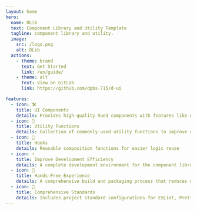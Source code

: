 ```yaml
---
layout: home
hero:
  name: DLib
  text: Component Library and Utility Template
  tagline: component library and utility.
  image:
    src: /logo.png
    alt: DLib
  actions:
    - theme: brand
      text: Get Started
      link: /en/guide/
    - theme: alt
      text: View on GitLab
      link: https://github.com/dpbs-715/d-ui

features:
  - icon: 🛠️
    title: UI Components
    details: Provides high-quality Vue3 components with features like on-demand import and theme customization
  - icon: 🔧
    title: Utility Functions
    details: Collection of commonly used utility functions to improve development efficiency and reduce code duplication
  - icon: 🎯
    title: Hooks
    details: Reusable composition functions for easier logic reuse
  - icon: ⚡️
    title: Improve Development Efficiency
    details: A complete development environment for the component library, designed to allow developers to focus on component development without worrying about the complexity of underlying configurations.
  - icon: 🖖
    title: Hands-Free Experience
    details: A comprehensive build and packaging process that reduces manual operations, allowing you to focus on development while generating the necessary artifacts automatically.
  - icon: 🧮
    title: Comprehensive Standards
    details: Includes project standard configurations for ESLint, Prettier, Stylelint, Commitlint + Husky + Lint-Staged, and TypeScript to ensure consistent and maintainable code quality.
---
```

